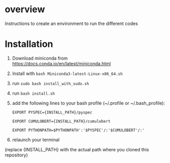 # overview
Instructions to create an environment to run the different codes

# Installation
1. Download miniconda from https://docs.conda.io/en/latest/miniconda.html
2. Install with `bash Miniconda3-latest-Linux-x86_64.sh`
3. run `sudo bash install_with_sudo.sh`
4. run `bash install.sh`
5. add the following lines to your bash profile (~/.profile or ~/.bash_profile):
   
     `EXPORT PYSPEC={INSTALL_PATH}/pyspec`
   
     `EXPORT CUMULOBERT={INSTALL_PATH}/cumulobert`
   
     `EXPORT PYTHONPATH=$PYTHONPATH':'$PYSPEC'/:'$CUMULOBERT'/:'`
6. relaunch your terminal


(replace {INSTALL_PATH} with the actual path where you cloned this repository)
